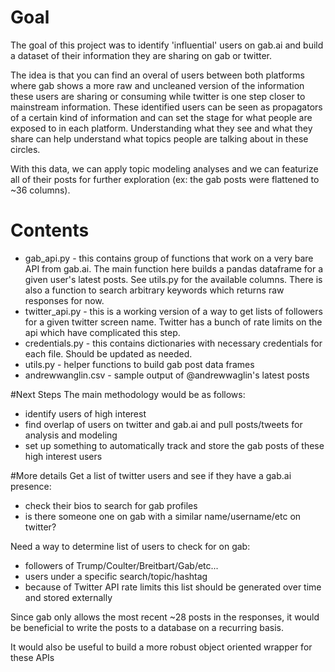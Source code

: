 # Goal
The goal of this project was to identify 'influential' users on gab.ai and build a dataset of their information they are sharing on gab or twitter.

The idea is that you can find an overal of users between both platforms where gab shows a more raw and uncleaned version of the information these users are sharing or consuming while twitter is one step closer to mainstream information. These identified users can be seen as propagators of a certain kind of information and can set the stage for what people are exposed to in each platform. Understanding what they see and what they share can help understand what topics people are talking about in these circles.

With this data, we can apply topic modeling analyses and we can featurize all of their posts for further exploration (ex: the gab posts were flattened to ~36 columns).

# Contents
* gab_api.py - this contains group of functions that work on a very bare API from gab.ai. The main function here builds a pandas dataframe for a given user's latest posts. See utils.py for the available columns. There is also a function to search arbitrary keywords which returns raw responses for now.
* twitter_api.py - this is a working version of a way to get lists of followers for a given twitter screen name. Twitter has a bunch of rate limits on the api which have complicated this step.
* credentials.py - this contains dictionaries with necessary credentials for each file. Should be updated as needed.
* utils.py - helper functions to build gab post data frames
* andrewwanglin.csv - sample output of @andrewwaglin's latest posts

#Next Steps
The main methodology would be as follows:
* identify users of high interest
* find overlap of users on twitter and gab.ai and pull posts/tweets for analysis and modeling
* set up something to automatically track and store the gab posts of these high interest users

#More details
Get a list of twitter users and see if they have a gab.ai presence:
* check their bios to search for gab profiles
* is there someone one on gab with a similar name/username/etc on twitter?

Need a way to determine list of users to check for on gab:
* followers of Trump/Coulter/Breitbart/Gab/etc...
* users under a specific search/topic/hashtag
* because of Twitter API rate limits this list should be generated over time and stored externally

Since gab only allows the most recent ~28 posts in the responses, it would be beneficial to write the posts to a database on a recurring basis.

It would also be useful to build a more robust object oriented wrapper for these APIs
